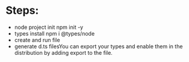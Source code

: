 # Steps:
* node project init
npm init -y
* types install
npm i @types/node
* create and run file
* generate d.ts filesYou can export your types and enable them in the distribution by adding export to the file.
